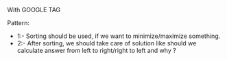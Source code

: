 With GOOGLE TAG

Pattern:
* 1:- Sorting should be used, if we want to minimize/maximize something.
* 2:- After sorting, we should take care of solution like should we calculate answer from left to right/right to left and why ?
